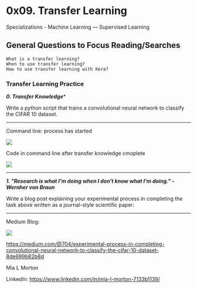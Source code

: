 # 0x09. Transfer Learning
Specializations - Machine Learning ― Supervised Learning

## General Questions to Focus Reading/Searches
```
What is a transfer learning?
When to use transfer learning?
How to use transfer learning with Kera?
```

### Transfer Learning Practice

***0. Transfer Knowledge****

Write a python script that trains a convolutional neural network to classify the CIFAR 10 dataset.
___
Command line: process has started

![](file:///Users/MDragon/Desktop/Screen%20Shot%202020-08-12%20at%2010.27.45%20PM.png)

Code in command line after transfer knowledge cmoplete

![](file:///Users/MDragon/Desktop/Screen%20Shot%202020-08-12%20at%2010.29.41%20PM.png)




___
***1. "Research is what I'm doing when I don't know what I'm doing." - Wernher von Braun***

Write a blog post explaining your experimental process in completing the task above written as a journal-style scientific paper:
___
Medium Blog:

![](https://miro.medium.com/max/450/0*6S-ZewrcnCcr6In3)

https://medium.com/@704/experimental-process-in-completing-convolutional-neural-network-to-classify-the-cifar-10-dataset-8de699b82b8d

Mia L Morton

LinkedIn: https://www.linkedin.com/in/mia-l-morton-7133b1139/